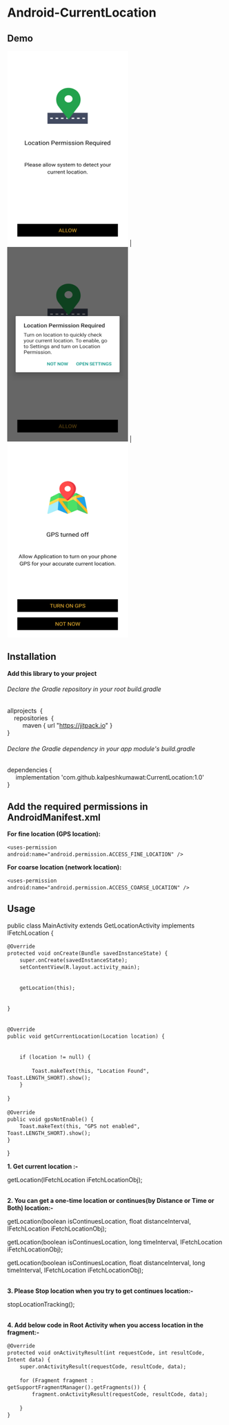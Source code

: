 
# Android-CurrentLocation

## Demo

<img src="https://github.com/kalpeshkumawat/CurrentLocation/raw/master/screen_shot_1.png?raw=true" height="450" width="280" /> |
<img src="https://github.com/kalpeshkumawat/CurrentLocation/raw/master/screen_shot_2.png?raw=true" height="450" width="280" /> |
<img src="https://github.com/kalpeshkumawat/CurrentLocation/raw/master/screen_shot_3.png?raw=true" height="450" width="280" />

## Installation

**Add this library to your project**

###### Declare the Gradle repository in your root build.gradle

allprojects &nbsp;{ <br /> 
   &nbsp; &nbsp;&nbsp;repositories &nbsp;{ <br />
      &nbsp;&nbsp;&nbsp;&nbsp;&nbsp;&nbsp;&nbsp;&nbsp;  maven { url "https://jitpack.io" } <br />
}

###### Declare the Gradle dependency in your app module's build.gradle

dependencies { <br /> 
    &nbsp; &nbsp;&nbsp;&nbsp;implementation 'com.github.kalpeshkumawat:CurrentLocation:1.0' <br /> 
}

## Add the required permissions in AndroidManifest.xml

**For fine location (GPS location):**

```
<uses-permission android:name="android.permission.ACCESS_FINE_LOCATION" />
```

**For coarse location (network location):**

```
<uses-permission android:name="android.permission.ACCESS_COARSE_LOCATION" />
```

## Usage

public class MainActivity extends GetLocationActivity implements IFetchLocation {

    @Override
    protected void onCreate(Bundle savedInstanceState) {
        super.onCreate(savedInstanceState);
        setContentView(R.layout.activity_main);


        getLocation(this);


    }


    @Override
    public void getCurrentLocation(Location location) {


        if (location != null) {

            Toast.makeText(this, "Location Found", Toast.LENGTH_SHORT).show();
        }

    }

    @Override
    public void gpsNotEnable() {
        Toast.makeText(this, "GPS not enabled", Toast.LENGTH_SHORT).show();
    }
}
	
		
**1. Get current location :-** 

   getLocation(IFetchLocation iFetchLocationObj);   <br /> <br />
   
   

**2. You can get a one-time location or continues(by Distance or Time or Both) location:-**  

getLocation(boolean isContinuesLocation, float distanceInterval, IFetchLocation iFetchLocationObj);

getLocation(boolean isContinuesLocation, long timeInterval, IFetchLocation iFetchLocationObj);

getLocation(boolean isContinuesLocation, float distanceInterval, long timeInterval, IFetchLocation iFetchLocationObj); <br /> <br />



**3. Please Stop location when you try to get continues location:-**  

  stopLocationTracking(); <br /> <br />



**4. Add below code in Root Activity  when you access location in the fragment:-**  


    @Override
    protected void onActivityResult(int requestCode, int resultCode, Intent data) {
        super.onActivityResult(requestCode, resultCode, data);

        for (Fragment fragment : getSupportFragmentManager().getFragments()) {
            fragment.onActivityResult(requestCode, resultCode, data);

        }
    }

